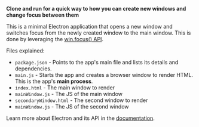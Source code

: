 **Clone and run for a quick way to how you can create new windows and change focus between them**

This is a minimal Electron application that opens a new window and switches focus from the newly created window to the main window. This is done by leveraging the [win.focus() API](http://electron.atom.io/docs/api/browser-window/#winfocus). 


Files explained:

- `package.json` - Points to the app's main file and lists its details and dependencies.
- `main.js` - Starts the app and creates a browser window to render HTML. This is the app's **main process**.
- `index.html` - The main window to render
- `mainWindow.js` - The JS of the main window
- `secondaryWindow.html` - The second window to render
- `mainWindow.js` - The JS of the second window



Learn more about Electron and its API in the [documentation](http://electron.atom.io/docs/latest).


